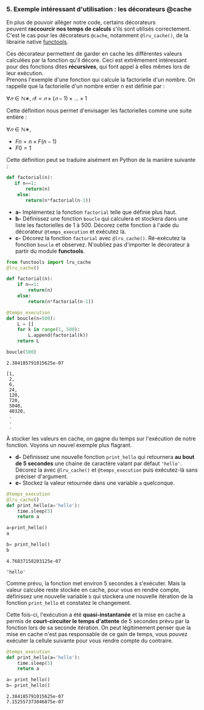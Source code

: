 ### 5. Exemple intéressant d'utilisation : les décorateurs @cache

En plus de pouvoir alléger notre code, certains décorateurs peuvent **raccourcir nos temps de calculs** s'ils sont utilisés correctement. C'est le cas pour les décorateurs `@cache`, notamment `@lru_cache()`, de la librairie native [functools](https://docs.python.org/3/library/functools.html).

Ces décorateur permettent de garder en cache les différentes valeurs calculées par la fonction qu'il décore. Ceci est extrêmement intéressant pour des fonctions dites **récursives**, qui font appel à elles mêmes lors de leur exécution.  
Prenons l'exemple d'une fonction qui calcule la factorielle d'un nombre. On rappelle que la factorielle d'un nombre entier n est définie par :

$∀𝑛∈ℕ∗,𝑛!=𝑛×(𝑛−1)×...×1$

Cette définition nous permet d'envisager les factorielles comme une suite entière :

$∀𝑛∈ℕ∗$,
- $Fn = n × F(n-1)$
- $F0 = 1$

Cette définition peut se traduire aisément en Python de la manière suivante :

```python
def factorial(n):
   if n==1:
       return(n)
    else:
       return(n*factorial(n-1))
```

- **a-** Implémentez la fonction `factorial` telle que définie plus haut.
- **b-** Définissez une fonction `boucle` qui calculera et stockera dans une liste les factorielles de 1 à 500. Décorez cette fonction à l'aide du décorateur `@temps_execution` et exécutez là.
- **c-** Décorez la fonction `factorial` avec `@lru_cache()`. Ré-exécutez la fonction `boucle` et observez. N'oubliez pas d'importer le décorateur à partir du module **functools**.

```python
from functools import lru_cache
@lru_cache()

def factorial(n):
    if n==1:
        return(n)
    else:
        return(n*factorial(n-1))

@temps_execution
def boucle(n=500):
    L = []
    for k in range(1, 500):
        L.append(factorial(k))
    return L

boucle(500)
```
```
2.384185791015625e-07

[1,
 2,
 6,
 24,
 120,
 720,
 5040,
 40320,
 .
 .
 .
```

À stocker les valeurs en cache, on gagne du temps sur l'exécution de notre fonction. Voyons un nouvel exemple plus flagrant.

- **d-** Définissez une nouvelle fonction `print_hello` qui retournera **au bout de 5 secondes** une chaine de caractère valant par défaut `'hello'`. Décorez la avec `@lru_cache()` et `@temps_execution` puis exécutez-là sans préciser d'argument.
- **e-** Stockez la valeur retournée dans une variable `a` quelconque.

```python
@temps_execution
@lru_cache()
def print_hello(a='hello'):
    time.sleep(5)
    return a

a=print_hello()
a

b= print_hello()
b
```
```
4.76837158203125e-07

'hello'
```

Comme prévu, la fonction met environ 5 secondes à s'exécuter. Mais la valeur calculée reste stockée en cache, pour vous en rendre compte, définissez une nouvelle variable `b` qui stockera une nouvelle itération de la fonction `print_hello` et constatez le changement.

Cette fois-ci, l'exécution a été **quasi-instantanée** et la mise en cache a permis de **court-circuiter le temps d'attente** de 5 secondes prévu par la fonction lors de sa seconde itération. On peut légitimement penser que la mise en cache n'est pas responsable de ce gain de temps, vous pouvez exécuter la cellule suivante pour vous rendre compte du contraire.

```python
@temps_execution
def print_hello(a='hello'):
    time.sleep(5)
    return a

a= print_hello()
b= print_hello()
```
```
2.384185791015625e-07
7.152557373046875e-07
```
